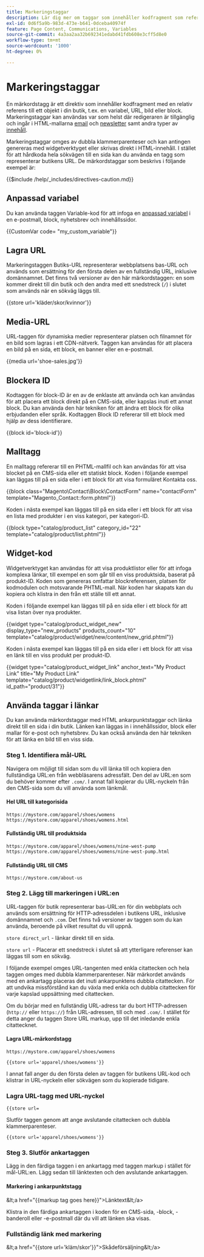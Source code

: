 ```yaml
---
title: Markeringstaggar
description: Lär dig mer om taggar som innehåller kodfragment som refererar till ett objekt i din butik.
exl-id: 0d6f5a9b-983d-473e-b641-0dceba40974f
feature: Page Content, Communications, Variables
source-git-commit: 4a3aa2aa32b692341edabd41fdb608e3cff5d8e0
workflow-type: tm+mt
source-wordcount: '1000'
ht-degree: 0%

---
```


# Markeringstaggar

En märkordstagg är ett direktiv som innehåller kodfragment med en relativ referens till ett objekt i din butik, t.ex. en variabel, URL, bild eller block. Markeringstaggar kan användas var som helst där redigeraren är tillgänglig och ingår i HTML-mallarna [email](email-templates.md) och [newsletter](../merchandising-promotions/newsletter-template.md) samt andra typer av [innehåll](../content-design/introduction.md#content).

Markeringstaggar omges av dubbla klammerparenteser och kan antingen genereras med widgetverktyget eller skrivas direkt i HTML-innehåll. I stället för att hårdkoda hela sökvägen till en sida kan du använda en tagg som representerar butikens URL. De märkordstaggar som beskrivs i följande exempel är:

{{$include /help/_includes/directives-caution.md}}

## Anpassad variabel

Du kan använda taggen Variable-kod för att infoga en [anpassad variabel](variables-custom.md) i en e-postmall, block, nyhetsbrev och innehållssidor.

\{\{CustomVar code= &quot;my_custom_variable&quot;}}

## Lagra URL

Markeringstaggen Butiks-URL representerar webbplatsens bas-URL och används som ersättning för den första delen av en fullständig URL, inklusive domännamnet. Det finns två versioner av den här märkordstaggen: en som kommer direkt till din butik och den andra med ett snedstreck (`/`) i slutet som används när en sökväg läggs till.

\{\{store url=&#39;kläder/skor/kvinnor&#39;}}

## Media-URL

URL-taggen för dynamiska medier representerar platsen och filnamnet för en bild som lagras i ett CDN-nätverk. Taggen kan användas för att placera en bild på en sida, ett block, en banner eller en e-postmall.

\{\{media url=&#39;shoe-sales.jpg&#39;}}

## Blockera ID

Kodtaggen för block-ID är en av de enklaste att använda och kan användas för att placera ett block direkt på en CMS-sida, eller kapslas inuti ett annat block. Du kan använda den här tekniken för att ändra ett block för olika erbjudanden eller språk. Kodtaggen Block ID refererar till ett block med hjälp av dess identifierare.

\{\{block id=&#39;block-id&#39;}}

## Malltagg

En malltagg refererar till en PHTML-mallfil och kan användas för att visa blocket på en CMS-sida eller ett statiskt block. Koden i följande exempel kan läggas till på en sida eller i ett block för att visa formuläret Kontakta oss.

\{\{block class=&quot;Magento\Contact\Block\ContactForm&quot; name=&quot;contactForm&quot; template=&quot;Magento_Contact::form.phtml&quot;}}

Koden i nästa exempel kan läggas till på en sida eller i ett block för att visa en lista med produkter i en viss kategori, per kategori-ID.

\{\{block type=&quot;catalog/product_list&quot; category_id=&quot;22&quot; template=&quot;catalog/product/list.phtml&quot;}}

## Widget-kod

Widgetverktyget kan användas för att visa produktlistor eller för att infoga komplexa länkar, till exempel en som går till en viss produktsida, baserat på produkt-ID. Koden som genereras omfattar blockreferensen, platsen för kodmodulen och motsvarande PHTML-mall. När koden har skapats kan du kopiera och klistra in den från ett ställe till ett annat.

Koden i följande exempel kan läggas till på en sida eller i ett block för att visa listan över nya produkter.

\{\{widget type=&quot;catalog/product_widget_new&quot; display_type=&quot;new_products&quot; products_count=&quot;10&quot; template=&quot;catalog/product/widget/new/content/new_grid.phtml&quot;}}

Koden i nästa exempel kan läggas till på en sida eller i ett block för att visa en länk till en viss produkt per produkt-ID.

\{\{widget type=&quot;catalog/product_widget_link&quot; anchor_text=&quot;My Product Link&quot; title=&quot;My Product Link&quot; template=&quot;catalog/product/widgetlink/link_block.phtml&quot; id_path=&quot;product/31&quot;}}

## Använda taggar i länkar

Du kan använda märkordstaggar med HTML ankarpunktstaggar och länka direkt till en sida i din butik. Länken kan läggas in i innehållssidor, block eller mallar för e-post och nyhetsbrev. Du kan också använda den här tekniken för att länka en bild till en viss sida.

### Steg 1. Identifiera mål-URL

Navigera om möjligt till sidan som du vill länka till och kopiera den fullständiga URL:en från webbläsarens adressfält. Den del av URL:en som du behöver kommer efter `.com/`. I annat fall kopierar du URL-nyckeln från den CMS-sida som du vill använda som länkmål.

#### Hel URL till kategorisida

`https://mystore.com/apparel/shoes/womens`
`https://mystore.com/apparel/shoes/womens.html`

#### Fullständig URL till produktsida

`https://mystore.com/apparel/shoes/womens/nine-west-pump`
`https://mystore.com/apparel/shoes/womens/nine-west-pump.html`

#### Fullständig URL till CMS

`https://mystore.com/about-us`

### Steg 2. Lägg till markeringen i URL:en

URL-taggen för butik representerar bas-URL:en för din webbplats och används som ersättning för HTTP-adressdelen i butikens URL, inklusive domännamnet och `.com`. Det finns två versioner av taggen som du kan använda, beroende på vilket resultat du vill uppnå.

`store direct_url` - länkar direkt till en sida.

`store url` - Placerar ett snedstreck i slutet så att ytterligare referenser kan läggas till som en sökväg.

I följande exempel omges URL-tangenten med enkla citattecken och hela taggen omges med dubbla klammerparenteser. När märkordet används med en ankartagg placeras det inuti ankarpunktens dubbla citattecken. För att undvika missförstånd kan du växla med enkla och dubbla citattecken för varje kapslad uppsättning med citattecken.

Om du börjar med en fullständig URL-adress tar du bort HTTP-adressen (`http://` eller `https://`) från URL-adressen, till och med `.com/`. I stället för detta anger du taggen Store URL markup, upp till det inledande enkla citattecknet.

#### Lagra URL-märkordstagg

`https://mystore.com/apparel/shoes/womens`

`{{store url='apparel/shoes/womens'}}`

I annat fall anger du den första delen av taggen för butikens URL-kod och klistrar in URL-nyckeln eller sökvägen som du kopierade tidigare.

### Lagra URL-tagg med URL-nyckel

`{{store url=`

Slutför taggen genom att ange avslutande citattecken och dubbla klammerparenteser.

`{{store url='apparel/shoes/womens'}}`

### Steg 3. Slutför ankartaggen

Lägg in den färdiga taggen i en ankartagg med taggen markup i stället för mål-URL:en. Lägg sedan till länktexten och den avslutande ankartaggen.

#### Markering i ankarpunktstagg

\&lt;a href=&quot;\{\{markup tag goes here}}&quot;>Länktext\&lt;/a>

Klistra in den färdiga ankartaggen i koden för en CMS-sida, -block, -banderoll eller -e-postmall där du vill att länken ska visas.

### Fullständig länk med markering

\&lt;a href=&quot;\{\{store url=&#39;kläm/skor&#39;}}&quot;>Skådeförsäljning\&lt;/a>

<!-- Last updated from includes: 2022-08-30 15:36:09 -->
